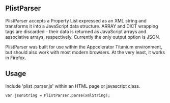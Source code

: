 PlistParser
-----------

PlistParser accepts a Property List expressed as an XML string and transforms it into a JavaScript data structure.  ARRAY and DICT wrapping tags are discarded - their data is returned as JavaScript arrays and associative arrays, respectively.  Currently the only output option is JSON.

PlistParser was built for use within the Appcelerator Titanium environment, but should also work with most modern browsers.  At the very least, it works in Firefox.

Usage
-----

Include 'plist_parser.js' within an HTML page or javascript class.

    var jsonString = PlistParser.parse(xmlString);
